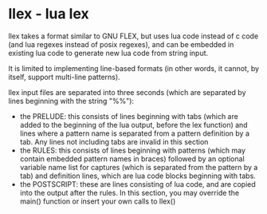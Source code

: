 # llex - lua lex

llex takes a format similar to GNU FLEX, but uses lua code instead of c code (and lua regexes instead of posix regexes), and can be embedded in existing lua code to generate new lua code from string input.

It is limited to implementing line-based formats (in other words, it cannot, by itself, support multi-line patterns).

llex input files are separated into three seconds (which are separated by lines beginning with the string "%%"):

* the PRELUDE: this consists of lines beginning with tabs (which are added to the beginning of the lua output, before the lex function) and lines where a pattern name is separated from a pattern definition by a tab. Any lines not including tabs are invalid in this section
* the RULES: this consists of lines beginning with patterns (which may contain embedded pattern names in braces) followed by an optional variable name list for captures (which is separated from the pattern by a tab) and definition lines, which are lua code blocks beginning with tabs.
* the POSTSCRIPT: these are lines consisting of lua code, and are copied into the output after the rules. In this section, you may override the main() function or insert your own calls to llex()


